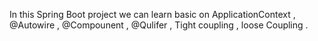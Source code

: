 In this Spring Boot project we can learn basic on ApplicationContext , @Autowire , @Compounent , @Qulifer , Tight coupling , loose Coupling . 
